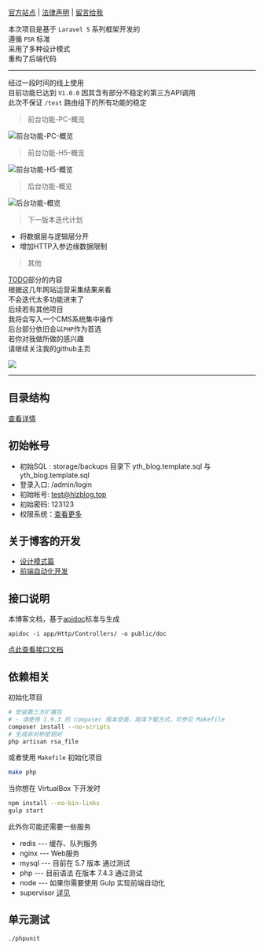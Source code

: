 [官方站点](http://www.hlzblog.top/) | [法律声明](http://www.hlzblog.top/Info/law.html) | [留言给我](http://www.hlzblog.top/board)  

本次项目是基于 `Laravel 5` 系列框架开发的  
遵循 `PSR` 标准  
采用了多种设计模式  
重构了后端代码  

------

经过一段时间的线上使用  
目前功能已达到 `V1.0.0` 
因其含有部分不稳定的第三方API调用  
此次不保证 `/test` 路由组下的所有功能的稳定  

> 前台功能-PC-概览

![前台功能-PC-概览](https://i.loli.net/2019/09/19/rL8qK7meHFvEukS.png)    

> 前台功能-H5-概览

![前台功能-H5-概览](https://i.loli.net/2019/09/19/Ap61RcbLOT4kNDC.png)  

> 后台功能-概览

![后台功能-概览](https://i.loli.net/2019/09/19/VEsOKb254PxZgiD.png)  


> 下一版本迭代计划

- 将数据层与逻辑层分开
- 增加HTTP入参边缘数据限制

> 其他

[TODO](./readme_to_do.md)部分的内容  
根据这几年网站运营采集结果来看  
不会迭代太多功能进来了  
后续若有其他项目  
我将会写入一个CMS系统集中操作  
后台部分依旧会以`PHP`作为首选  
若你对我做所做的感兴趣  
请继续关注我的github主页  

![](https://i.loli.net/2019/11/26/zWPNA3CsvxhBTZe.png)  

------

## 目录结构

[查看详情](./readme_struct.md)  

## 初始帐号

 * 初始SQL : storage/backups 目录下 yth_blog.template.sql 与 yth_blog.template.sql
 * 登录入口: /admin/login
 * 初始帐号: test@hlzblog.top
 * 初始密码: 123123
 * 权限系统：[查看更多](public/static_pc/img/auth_readme/readme.md)  

## 关于博客的开发

 * [设计模式篇](http://www.hlzblog.top/article/64.html)
 * [前端自动化开发](http://www.hlzblog.top/article/45.html)

## 接口说明
本博客文档，基于[apidoc](http://apidocjs.com/)标准与生成  

    apidoc -i app/Http/Controllers/ -o public/doc

[点此查看接口文档](http://blog.doc.hlzblog.top)  

## 依赖相关
初始化项目

~~~bash
# 安装第三方扩展包
# - 请使用 1.9.3 的 composer 版本安装，具体下载方式，可参见 Makefile
composer install --no-scripts
# 生成非对称密钥对
php artisan rsa_file
~~~

或者使用 `Makefile` 初始化项目  

~~~bash
make php
~~~


当你想在 VirtualBox 下开发时  

~~~bash
npm install --no-bin-links
gulp start
~~~

此外你可能还需要一些服务

 * redis --- 缓存、队列服务
 * nginx --- Web服务
 * mysql --- 目前在 5.7 版本 通过测试
 * php   --- 目前语法 在版本 7.4.3 通过测试
 * node  --- 如果你需要使用 Gulp 实现前端自动化
 * supervisor [详见](./storage/supervisor/readme.md)

## 单元测试

~~~bash
./phpunit
~~~
